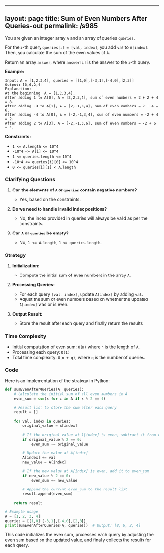 
---
layout: page
title:  Sum of Even Numbers After Queries-out
permalink: /s985
---
You are given an integer array `A` and an array of queries `queries`.

For the `i`-th query `queries[i] = [val, index]`, you add `val` to `A[index]`. Then, you calculate the sum of the even values of `A`.

Return an array `answer`, where `answer[i]` is the answer to the `i`-th query.

**Example:**
```
Input: A = [1,2,3,4], queries = [[1,0],[-3,1],[-4,0],[2,3]]
Output: [8,6,2,4]
Explanation: 
At the beginning, A = [1,2,3,4].
After adding 1 to A[0], A = [2,2,3,4], sum of even numbers = 2 + 2 + 4 = 8.
After adding -3 to A[1], A = [2,-1,3,4], sum of even numbers = 2 + 4 = 6.
After adding -4 to A[0], A = [-2,-1,3,4], sum of even numbers = -2 + 4 = 2.
After adding 2 to A[3], A = [-2,-1,3,6], sum of even numbers = -2 + 6 = 4.
```

**Constraints:**
- `1 <= A.length <= 10^4`
- `-10^4 <= A[i] <= 10^4`
- `1 <= queries.length <= 10^4`
- `-10^4 <= queries[i][0] <= 10^4`
- `0 <= queries[i][1] < A.length`

### Clarifying Questions
1. **Can the elements of `A` or `queries` contain negative numbers?**
   - Yes, based on the constraints.

2. **Do we need to handle invalid index positions?**
   - No, the index provided in queries will always be valid as per the constraints.

3. **Can `A` or `queries` be empty?**
   - No, `1 <= A.length`, `1 <= queries.length`.

### Strategy
1. **Initialization:**
   - Compute the initial sum of even numbers in the array `A`.
   
2. **Processing Queries:**
   - For each query `[val, index]`, update `A[index]` by adding `val`.
   - Adjust the sum of even numbers based on whether the updated `A[index]` was or is even.
   
3. **Output Result:**
   - Store the result after each query and finally return the results.

### Time Complexity
- Initial computation of even sum: `O(n)` where `n` is the length of `A`.
- Processing each query: `O(1)`
- Total time complexity: `O(n + q)`, where `q` is the number of queries.

### Code
Here is an implementation of the strategy in Python:

```python
def sumEvenAfterQueries(A, queries):
    # Calculate the initial sum of all even numbers in A
    even_sum = sum(x for x in A if x % 2 == 0)
    
    # Result list to store the sum after each query
    result = []
    
    for val, index in queries:
        original_value = A[index]
        
        # If the original value at A[index] is even, subtract it from even_sum
        if original_value % 2 == 0:
            even_sum -= original_value
        
        # Update the value at A[index]
        A[index] += val
        new_value = A[index]
        
        # If the new value at A[index] is even, add it to even_sum
        if new_value % 2 == 0:
            even_sum += new_value
        
        # Append the current even_sum to the result list
        result.append(even_sum)
    
    return result

# Example usage
A = [1, 2, 3, 4]
queries = [[1,0],[-3,1],[-4,0],[2,3]]
print(sumEvenAfterQueries(A, queries))  # Output: [8, 6, 2, 4]
```

This code initializes the even sum, processes each query by adjusting the even sum based on the updated value, and finally collects the results for each query.